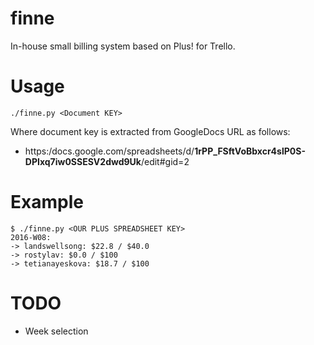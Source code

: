 # finne
In-house small billing system based on Plus! for Trello.

# Usage
`./finne.py <Document KEY>`

Where document key is extracted from GoogleDocs URL as follows:
- https:/docs.google.com/spreadsheets/d/**1rPP_FSftVoBbxcr4slP0S-DPIxq7iw0SSESV2dwd9Uk**/edit#gid=2

# Example
```
$ ./finne.py <OUR PLUS SPREADSHEET KEY>
2016-W08:
-> landswellsong: $22.8 / $40.0
-> rostylav: $0.0 / $100
-> tetianayeskova: $18.7 / $100
```

# TODO
- Week selection
